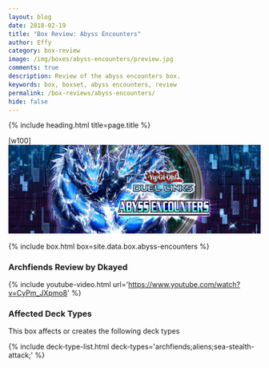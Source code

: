 ```yaml
---
layout: blog
date: 2018-02-19
title: "Box Review: Abyss Encounters"
author: Effy
category: box-review
image: /img/boxes/abyss-encounters/preview.jpg
comments: true
description: Review of the abyss encounters box.
keywords: box, boxset, abyss encounters, review
permalink: /box-reviews/abyss-encounters/
hide: false
---
```


{% include heading.html title=page.title %}

[w100]
![](/img/boxes/abyss-encounters/banner.jpg)

{% include box.html box=site.data.box.abyss-encounters %}

### Archfiends Review by Dkayed

{% include youtube-video.html url='https://www.youtube.com/watch?v=CyPm_JXpmo8' %}

### Affected Deck Types
This box affects or creates the following deck types

{% include deck-type-list.html deck-types='archfiends;aliens;sea-stealth-attack;' %} 